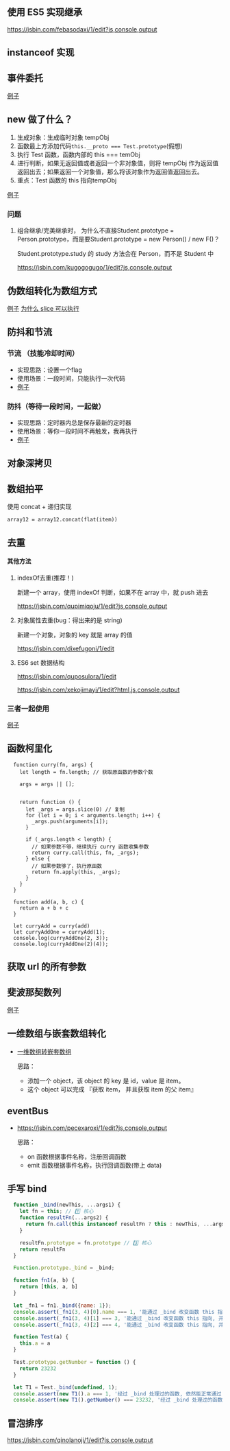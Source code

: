 ## 使用 ES5 实现继承

https://jsbin.com/febasodaxi/1/edit?js,console,output





## instanceof 实现





## 事件委托

[例子](https://codesandbox.io/s/inspiring-hofstadter-gdve4)





## new 做了什么？

1. 生成对象：生成临时对象 tempObj
2. 函数最上方添加代码`this.__proto === Test.prototype`(假想)
3. 执行 Test 函数，函数内部的 this === temObj
4. 进行判断，如果无返回值或者返回一个非对象值，则将 tempObj 作为返回值返回出去；如果返回一个对象值，那么将该对象作为返回值返回出去。     
5. 重点：Test 函数的 this 指向tempObj

[例子](https://jsbin.com/hakiwomuno/1/edit?js,console,output)

### 问题

1. 组合继承/完美继承时， 为什么不直接Student.prototype = Person.prototype，而是要Student.prototype = new Person() / new F()？

   Student.prototype.study 的 study 方法会在 Person，而不是 Student 中

   https://jsbin.com/kugogogugo/1/edit?js,console,output





## 伪数组转化为数组方式

[例子](https://jsbin.com/vuxefolezi/1/edit?js,console,output) [为什么 slice 可以执行](https://stackoverflow.com/questions/7056925/how-does-array-prototype-slice-call-work)



## 防抖和节流

### 节流 （技能冷却时间）

  - 实现思路：设置一个flag
  - 使用场景：一段时间，只能执行一次代码
  - [例子](https://jsbin.com/giralanuki/1/edit?html,js,console,output)

### 防抖（等待一段时间，一起做）

 - 实现思路：定时器内总是保存最新的定时器
 - 使用场景：等你一段时间不再触发，我再执行
 - [例子](https://jsbin.com/behunokime/edit?html,js,output)



## 对象深拷贝





## 数组拍平

使用 concat + 递归实现

`array12 = array12.concat(flat(item))`

## 去重

#### 其他方法

1. indexOf去重(推荐！)

   新建一个 array，使用 indexOf 判断，如果不在 array 中，就 push 进去

   https://jsbin.com/qupimiqoju/1/edit?js,console,output

2. 对象属性去重(bug：得出来的是 string)

   新建一个对象，对象的 key 就是 array 的值

   https://jsbin.com/dixefugoni/1/edit

3. ES6 set 数据结构

   https://jsbin.com/quposulora/1/edit

   https://jsbin.com/xekojimayi/1/edit?html,js,console,output



### 三者一起使用

[例子](https://jsbin.com/nuyeficaba/1/edit)

## 函数柯里化

```
  function curry(fn, args) {
    let length = fn.length; // 获取原函数的参数个数

    args = args || [];
    

    return function () {
      let _args = args.slice(0) // 复制
      for (let i = 0; i < arguments.length; i++) {
        _args.push(arguments[i]);
      }
      
      if (_args.length < length) {
        // 如果参数不够，继续执行 curry 函数收集参数
        return curry.call(this, fn, _args);
      } else {
        // 如果参数够了，执行原函数
        return fn.apply(this, _args);
      }
    }
  }

  function add(a, b, c) {
    return a + b + c
  }

  let curryAdd = curry(add)
  let curryAddOne = curryAdd(1);
  console.log(curryAddOne(2, 3));
  console.log(curryAddOne(2)(4));
```



## 获取 url 的所有参数



## 斐波那契数列

[例子](https://jsbin.com/solehacopo/1/edit?js,console,output)





## 一维数组与嵌套数组转化

- [一维数组转嵌套数组](https://jsbin.com/gexabiyuqu/1/edit?js,console,output)

  思路：

  - 添加一个 object，该 object 的 key 是 id，value 是 item。
  - 这个 object 可以完成 『获取 item， 并且获取 item 的父 item』

## eventBus

- https://jsbin.com/pecexaroxi/1/edit?js,console,output

  思路：

  - on    函数根据事件名称，注册回调函数
  - emit 函数根据事件名称，执行回调函数(带上 data)







## 手写 bind

```javascript
  function _bind(newThis, ...args1) {
    let fn = this; // 1️⃣ 核心
    function resultFn(...args2) {
      return fn.call(this instanceof resultFn ? this : newThis, ...args1, ...args2) // 2️⃣ 核心 this instanceof resultFn
    }

    resultFn.prototype = fn.prototype // 3️⃣ 核心
    return resultFn
  }

  Function.prototype._bind = _bind;

  function fn1(a, b) {
    return [this, a, b]
  }

  let _fn1 = fn1._bind({name: 1});
  console.assert(_fn1(3, 4)[0].name === 1, '能通过 _bind 改变函数 this 指向, 并且返回一个新函数 1');
  console.assert(_fn1(3, 4)[1] === 3, '能通过 _bind 改变函数 this 指向, 并且返回一个新函数 2');
  console.assert(_fn1(3, 4)[2] === 4, '能通过 _bind 改变函数 this 指向, 并且返回一个新函数 3');

  function Test(a) {
    this.a = a
  }

  Test.prototype.getNumber = function () {
    return 23232
  }

  let T1 = Test._bind(undefined, 1);
  console.assert(new T1().a === 1, '经过 _bind 处理过的函数, 依然能正常通过 new 生成实例化对象') //
  console.assert(new T1().getNumber() === 23232, '经过 _bind 处理过的函数, 依然能正常通过 new 生成实例化对象') //

```



## 冒泡排序

https://jsbin.com/qinolanoji/1/edit?js,console,output



